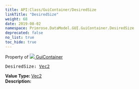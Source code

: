 ```yaml
---
title: API:Class/GuiContainer/DesiredSize
linkTitle: "DesiredSize"
weight: 68
date: 2019-08-02
namespace: Primrose.DataModel.GUI.GuiContainer.DesiredSize
deprecated: false
no_list: true
toc_hide: true
---
```

Property of <a href="/docs/api-reference/Class/GuiContainer"><img src="/icons/silk/default.png"/>&nbsp;GuiContainer</a>
<pre class="method-declaration">
DesiredSize: <a class="type" href="/docs/api-reference/DataType/Vec2">Vec2</a></pre>
<b>Value Type: </b>
<a class="type" href="/docs/api-reference/DataType/Vec2">Vec2</a>
<br/>
<b>Description: </b>